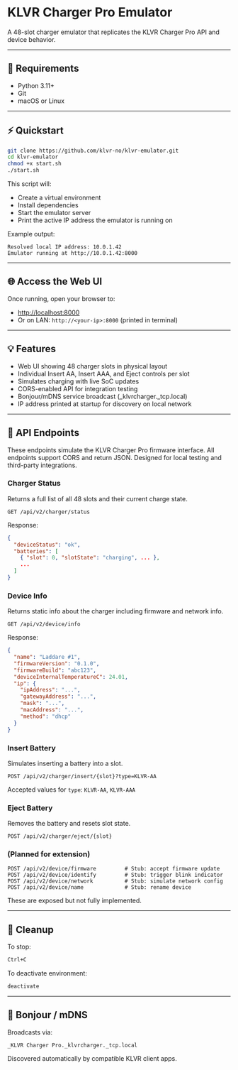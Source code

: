 # KLVR Charger Pro Emulator

A 48-slot charger emulator that replicates the KLVR Charger Pro API and device behavior.

---

## 🧰 Requirements

- Python 3.11+
- Git
- macOS or Linux

---

## ⚡ Quickstart

```bash
git clone https://github.com/klvr-no/klvr-emulator.git
cd klvr-emulator
chmod +x start.sh
./start.sh
```

This script will:
- Create a virtual environment
- Install dependencies
- Start the emulator server
- Print the active IP address the emulator is running on

Example output:
```
Resolved local IP address: 10.0.1.42
Emulator running at http://10.0.1.42:8000
```

---

## 🌐 Access the Web UI

Once running, open your browser to:
- [http://localhost:8000](http://localhost:8000)
- Or on LAN: `http://<your-ip>:8000` (printed in terminal)

---

## 💡 Features

- Web UI showing 48 charger slots in physical layout
- Individual Insert AA, Insert AAA, and Eject controls per slot
- Simulates charging with live SoC updates
- CORS-enabled API for integration testing
- Bonjour/mDNS service broadcast (_klvrcharger._tcp.local)
- IP address printed at startup for discovery on local network

---

## 📡 API Endpoints

These endpoints simulate the KLVR Charger Pro firmware interface. All endpoints support CORS and return JSON. Designed for local testing and third-party integrations.

### Charger Status
Returns a full list of all 48 slots and their current charge state.
```
GET /api/v2/charger/status
```
Response:
```json
{
  "deviceStatus": "ok",
  "batteries": [
    { "slot": 0, "slotState": "charging", ... },
    ...
  ]
}
```

### Device Info
Returns static info about the charger including firmware and network info.
```
GET /api/v2/device/info
```
Response:
```json
{
  "name": "Laddare #1",
  "firmwareVersion": "0.1.0",
  "firmwareBuild": "abc123",
  "deviceInternalTemperatureC": 24.01,
  "ip": {
    "ipAddress": "...",
    "gatewayAddress": "...",
    "mask": "...",
    "macAddress": "...",
    "method": "dhcp"
  }
}
```

### Insert Battery
Simulates inserting a battery into a slot.
```
POST /api/v2/charger/insert/{slot}?type=KLVR-AA
```
Accepted values for `type`: `KLVR-AA`, `KLVR-AAA`

### Eject Battery
Removes the battery and resets slot state.
```
POST /api/v2/charger/eject/{slot}
```

### (Planned for extension)
```
POST /api/v2/device/firmware         # Stub: accept firmware update
POST /api/v2/device/identify         # Stub: trigger blink indicator
POST /api/v2/device/network          # Stub: simulate network config
POST /api/v2/device/name             # Stub: rename device
```

These are exposed but not fully implemented.

---

## 🧼 Cleanup
To stop:
```bash
Ctrl+C
```
To deactivate environment:
```bash
deactivate
```

---

## 📡 Bonjour / mDNS
Broadcasts via:
```
_KLVR Charger Pro._klvrcharger._tcp.local
```

Discovered automatically by compatible KLVR client apps.
